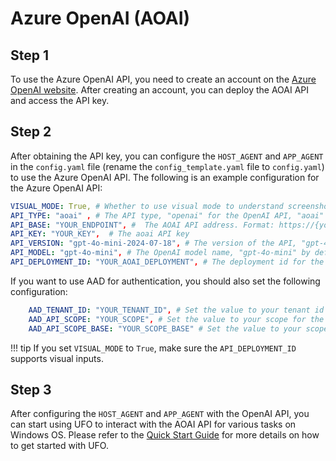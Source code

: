 # Azure OpenAI (AOAI)

## Step 1
To use the Azure OpenAI API, you need to create an account on the [Azure OpenAI website](https://azure.microsoft.com/en-us/products/ai-services/openai-service). After creating an account, you can deploy the AOAI API and access the API key.

## Step 2
After obtaining the API key, you can configure the `HOST_AGENT` and `APP_AGENT` in the `config.yaml` file (rename the `config_template.yaml` file to `config.yaml`) to use the Azure OpenAI API. The following is an example configuration for the Azure OpenAI API:

```yaml
VISUAL_MODE: True, # Whether to use visual mode to understand screenshots and take actions
API_TYPE: "aoai" , # The API type, "openai" for the OpenAI API, "aoai" for the AOAI API, 'azure_ad' for the ad authority of the AOAI API.  
API_BASE: "YOUR_ENDPOINT", #  The AOAI API address. Format: https://{your-resource-name}.openai.azure.com
API_KEY: "YOUR_KEY",  # The aoai API key
API_VERSION: "gpt-4o-mini-2024-07-18", # The version of the API, "gpt-4o-mini-2024-07-18" by default
API_MODEL: "gpt-4o-mini", # The OpenAI model name, "gpt-4o-mini" by default. You may also use "gpt-4o" for using the GPT-4O model.
API_DEPLOYMENT_ID: "YOUR_AOAI_DEPLOYMENT", # The deployment id for the AOAI API
```

If you want to use AAD for authentication, you should also set the following configuration:

```yaml
    AAD_TENANT_ID: "YOUR_TENANT_ID", # Set the value to your tenant id for the llm model
    AAD_API_SCOPE: "YOUR_SCOPE", # Set the value to your scope for the llm model
    AAD_API_SCOPE_BASE: "YOUR_SCOPE_BASE" # Set the value to your scope base for the llm model, whose format is API://YOUR_SCOPE_BASE, and the only need is the YOUR_SCOPE_BASE
```

!!! tip
    If you set `VISUAL_MODE` to `True`, make sure the `API_DEPLOYMENT_ID` supports visual inputs.

## Step 3
After configuring the `HOST_AGENT` and `APP_AGENT` with the OpenAI API, you can start using UFO to interact with the AOAI API for various tasks on Windows OS. Please refer to the [Quick Start Guide](../getting_started/quick_start.md) for more details on how to get started with UFO.